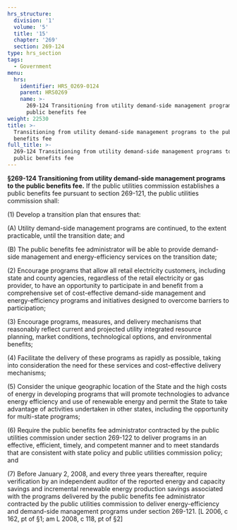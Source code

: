 ```yaml
---
hrs_structure:
  division: '1'
  volume: '5'
  title: '15'
  chapter: '269'
  section: 269-124
type: hrs_section
tags:
  - Government
menu:
  hrs:
    identifier: HRS_0269-0124
    parent: HRS0269
    name: >-
      269-124 Transitioning from utility demand-side management programs to the
      public benefits fee
weight: 22530
title: >-
  Transitioning from utility demand-side management programs to the public
  benefits fee
full_title: >-
  269-124 Transitioning from utility demand-side management programs to the
  public benefits fee
---
```

**§269-124** **Transitioning from utility demand-side management programs to the public benefits fee.** If the public utilities commission establishes a public benefits fee pursuant to section 269-121, the public utilities commission shall:

(1) Develop a transition plan that ensures that:

(A) Utility demand-side management programs are continued, to the extent practicable, until the transition date; and

(B) The public benefits fee administrator will be able to provide demand-side management and energy-efficiency services on the transition date;

(2) Encourage programs that allow all retail electricity customers, including state and county agencies, regardless of the retail electricity or gas provider, to have an opportunity to participate in and benefit from a comprehensive set of cost-effective demand-side management and energy-efficiency programs and initiatives designed to overcome barriers to participation;

(3) Encourage programs, measures, and delivery mechanisms that reasonably reflect current and projected utility integrated resource planning, market conditions, technological options, and environmental benefits;

(4) Facilitate the delivery of these programs as rapidly as possible, taking into consideration the need for these services and cost-effective delivery mechanisms;

(5) Consider the unique geographic location of the State and the high costs of energy in developing programs that will promote technologies to advance energy efficiency and use of renewable energy and permit the State to take advantage of activities undertaken in other states, including the opportunity for multi-state programs;

(6) Require the public benefits fee administrator contracted by the public utilities commission under section 269-122 to deliver programs in an effective, efficient, timely, and competent manner and to meet standards that are consistent with state policy and public utilities commission policy; and

(7) Before January 2, 2008, and every three years thereafter, require verification by an independent auditor of the reported energy and capacity savings and incremental renewable energy production savings associated with the programs delivered by the public benefits fee administrator contracted by the public utilities commission to deliver energy-efficiency and demand-side management programs under section 269-121\. [L 2006, c 162, pt of §1; am L 2008, c 118, pt of §2]